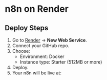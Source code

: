 # n8n on Render

## Deploy Steps
1. Go to [Render](https://render.com/) → **New Web Service**.
2. Connect your GitHub repo.
3. Choose:
   - Environment: Docker
   - Instance type: Starter (512MB or more)
4. Deploy.
5. Your n8n will be live at:
